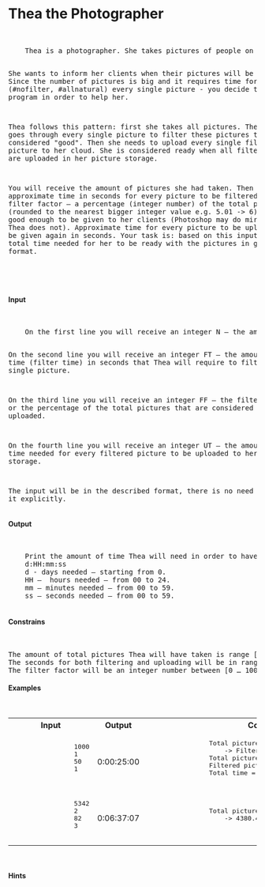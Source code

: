 <h1>Thea the Photographer</h1>
</br>
<pre>
	Thea is a photographer. She takes pictures of people on special events. She is a good friend and you want to help her.

She wants to inform her clients when their pictures will be ready. Since the number of pictures is big and it requires time for editing (#nofilter, #allnatural) every single picture - you decide to write a program in order to help her.

Thea follows this pattern: first she takes all pictures. Then she goes through every single picture to filter these pictures that are considered "good". Then she needs to upload every single filtered picture to her cloud. She is considered ready when all filtered pictures are uploaded in her picture storage.

You will receive the amount of pictures she had taken. Then the approximate time in seconds for every picture to be filtered. Then a filter factor – a percentage (integer number) of the total photos (rounded to the nearest bigger integer value e.g. 5.01 -> 6) that are good enough to be given to her clients (Photoshop may do miracles but Thea does not). Approximate time for every picture to be uploaded will be given again in seconds. Your task is: based on this input to display total time needed for her to be ready with the pictures in given below format.

</pre>
</br>

<h4>Input</h4>
</br>
<pre>
	On the first line you will receive an integer N – the amount of pictures Thea had taken.

On the second line you will receive an integer FT – the amount of time (filter time) in seconds that Thea will require to filter every single picture.

On the third line you will receive an integer FF – the filter factor or the percentage of the total pictures that are considered “good” to be uploaded.

On the fourth line you will receive an integer UT – the amount of time needed for every filtered picture to be uploaded to her storage.

The input will be in the described format, there is no need to check it explicitly.
	</pre>

<h4>Output</h4>
</br>
<pre>
	Print the amount of time Thea will need in order to have her pictures ready to be sent to her client in given format:
	d:HH:mm:ss 
	d - days needed – starting from 0.
	HH –  hours needed – from 00 to 24.
	mm – minutes needed – from 00 to 59.
	ss – seconds needed – from 00 to 59.

</pre>

<h4>
	Constrains
</h4>
</br>
<pre>
The amount of total pictures Thea will have taken is range [0 … 1 000 000]
The seconds for both filtering and uploading will be in range [0 … 100 000]
The filter factor will be an integer number between [0 … 100].
</pre>
<h4>Examples</h4>
</br>
<table>
	<tr>
		<th>Input</th>
		<th>Output</th>
		<th>Comments</th>
	</tr>
	<tr>
		<td>
			<pre>
				1000
				1
				50
				1
			</pre>
		</td>
		<td>0:00:25:00
		</td>
		<td>
			<pre>
				Total pictures = 1 000, 50% of them are useful 
					-> Filtered pictures = 500 
				Total pictures * filter time = 1000 s
				Filtered pictures * upload time = 500 s
				Total time = 1500 s
			</pre>
		</td>
	</tr>
	<tr>
		<td>
			<pre>
				5342
				2
				82
				3
			</pre>
		</td>
		<td>0:06:37:07
		</td>
		<td>
			<pre>
				Total pictures = 5342 - 82% of them are useful 
					-> 4380.44-> 4381 filtered.
			</pre>
		</td>
	</tr>
</table>

</br>
<h4>Hints</h4>
</br>